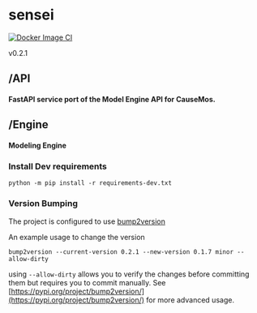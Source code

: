 # sensei
[![Docker Image CI](https://github.com/dojo-modeling/sensei/actions/workflows/docker.yaml/badge.svg)](https://github.com/dojo-modeling/sensei/actions/workflows/docker.yaml)

v0.2.1

## /API

#### FastAPI service port of the Model Engine API for CauseMos.

## /Engine

#### Modeling Engine




### Install Dev requirements

`python -m pip install -r requirements-dev.txt`



### Version Bumping

The project is configured to use [bump2version](https://github.com/c4urself/bump2version)

An example usage to change the version

```
bump2version --current-version 0.2.1 --new-version 0.1.7 minor --allow-dirty
```

using `--allow-dirty` allows you to verify the changes before committing them but requires you to commit manually.
See [https://pypi.org/project/bump2version/](https://pypi.org/project/bump2version/) for more advanced usage.
